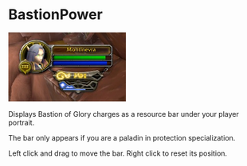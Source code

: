 BastionPower
============

![The bar](images/bastionpower_screen_1-1.jpg)

Displays Bastion of Glory charges as a resource bar under your player portrait.

The bar only appears if you are a paladin in protection specialization.

Left click and drag to move the bar. Right click to reset its position.